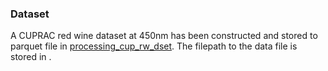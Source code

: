 ### Dataset

A CUPRAC red wine dataset at 450nm has been constructed and stored to parquet file in [processing_cup_rw_dset](./processing_cup_rw_dset.ipynb). The filepath to the data file is stored in  .

